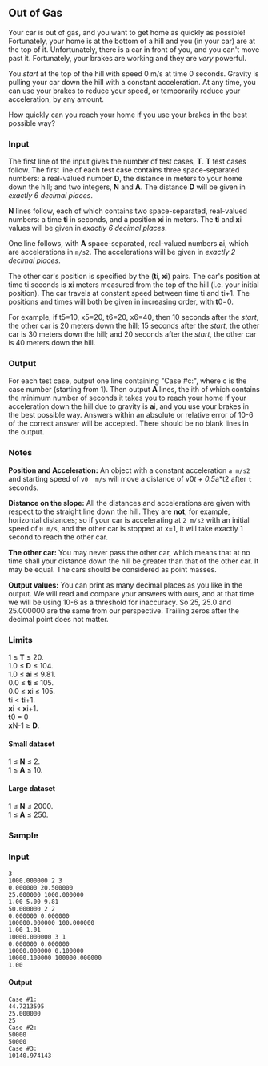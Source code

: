 Out of Gas
---

Your car is out of gas, and you want to get home as quickly as possible! Fortunately, your home is at the bottom of a hill and you (in your car) are at the top of it. Unfortunately, there is a car in front of you, and you can't move past it. Fortunately, your brakes are working and they are  _very_  powerful.

You  _start_  at the top of the hill with speed 0 m/s at time 0 seconds. Gravity is pulling your car down the hill with a constant acceleration. At any time, you can use your brakes to reduce your speed, or temporarily reduce your acceleration, by any amount.

How quickly can you reach your home if you use your brakes in the best possible way?

### Input

The first line of the input gives the number of test cases,  **T**.  **T**  test cases follow. The first line of each test case contains three space-separated numbers: a real-valued number  **D**, the distance in meters to your home down the hill; and two integers,  **N**  and  **A**. The distance  **D**  will be given in  _exactly 6 decimal places_.

**N**  lines follow, each of which contains two space-separated, real-valued numbers: a time  **t**i  in seconds, and a position  **x**i  in meters. The  **t**i  and  **x**i  values will be given in  _exactly 6 decimal places_.

One line follows, with  **A**  space-separated, real-valued numbers  **a**i, which are accelerations in  `m/s2`. The accelerations will be given in  _exactly 2 decimal places_.

The other car's position is specified by the (**t**i,  **x**i) pairs. The car's position at time  **t**i  seconds is  **x**i  meters measured from the top of the hill (i.e. your initial position). The car travels at constant speed between time  **t**i  and  **t**i+1. The positions and times will both be given in increasing order, with  **t**0=0.

For example, if t5=10, x5=20, t6=20, x6=40, then 10 seconds after the  _start_, the other car is 20 meters down the hill; 15 seconds after the  _start_, the other car is 30 meters down the hill; and 20 seconds after the  _start_, the other car is 40 meters down the hill.

### Output

For each test case, output one line containing "Case #c:", where c is the case number (starting from 1). Then output  **A**  lines, the ith  of which contains the minimum number of seconds it takes you to reach your home if your acceleration down the hill due to gravity is  **a**i, and you use your brakes in the best possible way. Answers within an absolute or relative error of 10-6  of the correct answer will be accepted. There should be no blank lines in the output.

### Notes

**Position and Acceleration:**  An object with a constant acceleration  `a m/s2`  and starting speed of  `v0  m/s`  will move a distance of v0*t + 0.5*a*t2  after  `t`  seconds.

**Distance on the slope:** All the distances and accelerations are given with respect to the straight line down the hill. They are **not**, for example, horizontal distances; so if your car is accelerating at `2 m/s2` with an initial speed of `0 m/s`, and the other car is stopped at x=1, it will take exactly 1 second to reach the other car.

**The other car:**  You may never pass the other car, which means that at no time shall your distance down the hill be greater than that of the other car. It may be equal. The cars should be considered as point masses.

**Output values:**  You can print as many decimal places as you like in the output. We will read and compare your answers with ours, and at that time we will be using 10-6  as a threshold for inaccuracy. So 25, 25.0 and 25.000000 are the same from our perspective. Trailing zeros after the decimal point does not matter.

### Limits

1 ≤  **T**  ≤ 20.  
1.0 ≤  **D**  ≤ 104.  
1.0 ≤  **a**i  ≤ 9.81.  
0.0 ≤  **t**i  ≤ 105.  
0.0 ≤  **x**i  ≤ 105.  
**t**i  <  **t**i+1.  
**x**i  <  **x**i+1.  
**t**0  = 0  
**x**N-1  ≥  **D**.  

#### Small dataset

1 ≤  **N**  ≤ 2.  
1 ≤  **A**  ≤ 10.  

#### Large dataset

1 ≤  **N**  ≤ 2000.  
1 ≤  **A**  ≤ 250.  

### Sample

### Input  
    3
    1000.000000 2 3
    0.000000 20.500000
    25.000000 1000.000000
    1.00 5.00 9.81
    50.000000 2 2
    0.000000 0.000000
    100000.000000 100.000000
    1.00 1.01
    10000.000000 3 1
    0.000000 0.000000
    10000.000000 0.100000
    10000.100000 100000.000000
    1.00

#### Output  
    Case #1:
    44.7213595
    25.000000
    25
    Case #2:
    50000
    50000
    Case #3:
    10140.974143

